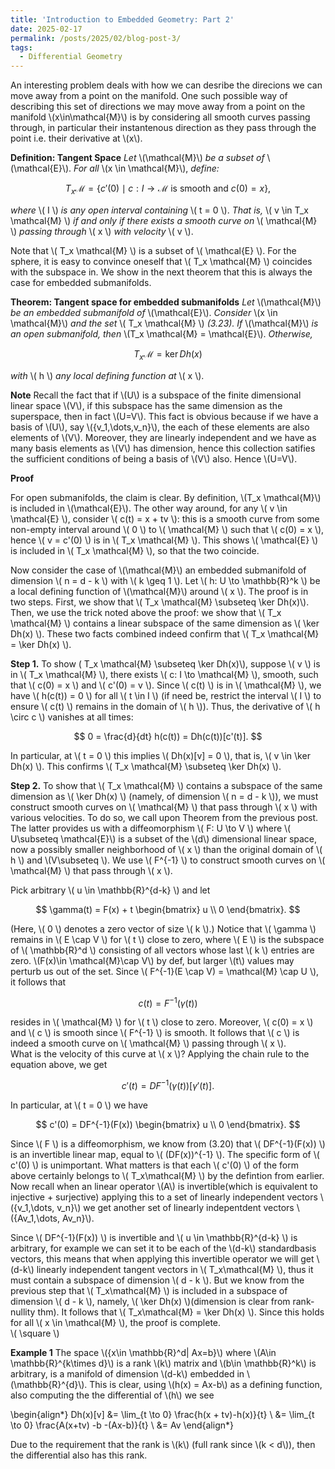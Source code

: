 ```yaml
---
title: 'Introduction to Embedded Geometry: Part 2'
date: 2025-02-17
permalink: /posts/2025/02/blog-post-3/
tags:
  - Differential Geometry
---
```



An interesting problem deals with how we can desribe the direcions we can move away from a point on the manifold. One such possible way of describing this set of directions we may move away from a point on the manifold \\(x\in\mathcal{M}\\) is by considering all smooth curves passing through, in particular their instantenous direction as they pass through the point i.e. their derivative at \\(x\\). 


**Definition: Tangent Space** *Let* \\(\mathcal{M}\\) *be a subset of* \\(\mathcal{E}\\). *For all* \\(x \in \mathcal{M}\\), *define:*

$$
T_x \mathcal{M} = \{ c'(0) \mid c: I \to \mathcal{M} \text{ is smooth and } c(0) = x \}, \tag{3.23}
$$

*where* \\( I \\) *is any open interval containing* \\( t = 0 \\). *That is,* \\( v \in T_x \mathcal{M} \\) *if and only if there exists a smooth curve on* \\( \mathcal{M} \\) *passing through* \\( x \\) *with velocity* \\( v \\).  

Note that \\( T_x \mathcal{M} \\) is a subset of \\( \mathcal{E} \\). For the sphere, it is easy to convince oneself that \\( T_x \mathcal{M} \\) coincides with the subspace in. We show in the next theorem that this is always the case for embedded submanifolds.  

**Theorem: Tangent space for embedded submanifolds** *Let* \\(\mathcal{M}\\) *be an embedded submanifold of* \\(\mathcal{E}\\). *Consider* \\(x \in \mathcal{M}\\) *and the set* \\( T_x \mathcal{M} \\) *(3.23). If* \\(\mathcal{M}\\) *is an open submanifold, then* \\(T_x \mathcal{M} = \mathcal{E}\\). *Otherwise,*  

$$
T_x \mathcal{M} = \ker Dh(x)
$$  

*with* \\( h \\) *any local defining function at* \\( x \\).

**Note**
Recall the fact that if \\(U\\) is a subspace of the finite dimensional linear space \\(V\\), if this subspace has the same dimension as the superspace, then in fact \\(U=V\\). This fact is obvious because if we have a basis of \\(U\\), say \\(\{v_1,\dots,v_n\}\\), the each of these elements are also elements of \\(V\\). Moreover, they are linearly independent and we have as many basis elements as \\(V\\) has dimension, hence this collection satifies the sufficient conditions of being a basis of \\(V\\) also. Hence \\(U=V\\).

**Proof**

For open submanifolds, the claim is clear. By definition, \\(T_x \mathcal{M}\\) is included in \\(\mathcal{E}\\). The other way around, for any \\( v \in \mathcal{E} \\), consider \\( c(t) = x + tv \\): this is a smooth curve from some non-empty interval around \\( 0 \\) to \\( \mathcal{M} \\) such that \\( c(0) = x \\), hence \\( v = c'(0) \\) is in \\( T_x \mathcal{M} \\). This shows \\( \mathcal{E} \\) is included in \\( T_x \mathcal{M} \\), so that the two coincide.  

Now consider the case of \\(\mathcal{M}\\) an embedded submanifold of dimension \\( n = d - k \\) with \\( k \geq 1 \\). Let \\( h: U \to \mathbb{R}^k \\) be a local defining function of \\(\mathcal{M}\\) around \\( x \\). The proof is in two steps. First, we show that \\( T_x \mathcal{M} \subseteq \ker Dh(x)\\). Then, we use the trick noted above the proof: we show that \\( T_x \mathcal{M} \\) contains a linear subspace of the same dimension as \\( \ker Dh(x) \\). These two facts combined indeed confirm that \\( T_x \mathcal{M} = \ker Dh(x) \\).  

**Step 1.** To show \( T_x \mathcal{M} \subseteq \ker Dh(x)\\), suppose \\( v \\) is in \\( T_x \mathcal{M} \\), there exists \\( c: I \to \mathcal{M} \\), smooth, such that \\( c(0) = x \\) and \\( c'(0) = v \\). Since \\( c(t) \\) is in \\( \mathcal{M} \\), we have \\( h(c(t)) = 0 \\) for all \\( t \in I \\) (if need be, restrict the interval \\( I \\) to ensure \\( c(t) \\) remains in the domain of \\( h \\)). Thus, the derivative of \\( h \circ c \\) vanishes at all times:  

$$
0 = \frac{d}{dt} h(c(t)) = Dh(c(t))[c'(t)].
$$

In particular, at \\( t = 0 \\) this implies \\( Dh(x)[v] = 0 \\), that is, \\( v \in \ker Dh(x) \\). This confirms \\( T_x \mathcal{M} \subseteq \ker Dh(x) \\).  

**Step 2.** To show that \\( T_x \mathcal{M} \\) contains a subspace of the same dimension as \\( \ker Dh(x) \\) (namely, of dimension \\( n = d - k \\)), we must construct smooth curves on \\( \mathcal{M} \\) that pass through \\( x \\) with various velocities. To do so, we call upon Theorem from the previous post. The latter provides us with a diffeomorphism \\( F: U \to V \\) where \\( U\subseteq \mathcal{E}\\) is a subset of the \\(d\\) dimensional linear space, now a possibly smaller neighborhood of \\( x \\) than the original domain of \\( h \\) and \\(V\subseteq \\). We use \\( F^{-1} \\) to construct smooth curves on \\( \mathcal{M} \\) that pass through \\( x \\).



Pick arbitrary \\( u \in \mathbb{R}^{d-k} \\) and let  

$$
\gamma(t) = F(x) + t \begin{bmatrix} u \\ 0 \end{bmatrix}.
$$

(Here, \\( 0 \\) denotes a zero vector of size \\( k \\).) Notice that \\( \gamma \\) remains in \\( E \cap V \\) for \\( t \\) close to zero, where \\( E \\) is the subspace of \\( \mathbb{R}^d \\) consisting of all vectors whose last \\( k \\) entries are zero. \\(F(x)\in \mathcal{M}\cap V\\) by def, but larger \\(t\\) values may perturb us out of the set.  Since \\( F^{-1}(E \cap V) = \mathcal{M} \cap U \\), it follows that  

$$
c(t) = F^{-1}(\gamma(t))
$$  

resides in \\( \mathcal{M} \\) for \\( t \\) close to zero. Moreover, \\( c(0) = x \\) and \\( c \\) is smooth since \\( F^{-1} \\) is smooth. It follows that \\( c \\) is indeed a smooth curve on \\( \mathcal{M} \\) passing through \\( x \\).  
What is the velocity of this curve at \\( x \\)? Applying the chain rule to the equation above, we get  

$$
c'(t) = DF^{-1}(\gamma(t)) [\gamma'(t)].
$$  

In particular, at \\( t = 0 \\) we have  

$$
c'(0) = DF^{-1}(F(x)) \begin{bmatrix} u \\ 0 \end{bmatrix}.
$$  

Since \\( F \\) is a diffeomorphism, we know from (3.20) that \\( DF^{-1}(F(x)) \\) is an invertible linear map, equal to \\( (DF(x))^{-1} \\). The specific form of \\( c'(0) \\) is unimportant. What matters is that each \\( c'(0) \\) of the form above certainly belongs to \\( T_x\mathcal{M} \\) by the defintion from earlier. Now recall when an linear operator \\(A\\) is invertible(which is equivalent to injective + surjective) applying this to a set of linearly independent vectors \\(\{v_1,\dots, v_n\}\\) we get another set of linearly indepentdent vectors \\(\{Av_1,\dots, Av_n\}\\). 

Since \\( DF^{-1}(F(x)) \\) is invertible and \\( u \in \mathbb{R}^{d-k} \\) is arbitrary, for example we can set it to be each of the \\(d-k\\) standardbasis vectors, this means that when applying this invertible operator we will get \\(d-k\\) linearly independent tangent vectors in \\( T_x\mathcal{M} \\), thus it must contain a subspace of dimension \\( d - k \\). But we know from the previous step that \\( T_x\mathcal{M} \\) is included in a subspace of dimension \\( d - k \\), namely, \\( \ker Dh(x) \\)(dimension is clear from rank-nullity thm). It follows that \\( T_x\mathcal{M} = \ker Dh(x) \\). Since this holds for all \\( x \in \mathcal{M} \\), the proof is complete.  
\\( \square \\)



**Example 1**
The space \\(\{x\in \mathbb{R}^d| Ax=b\}\\) where \\(A\in \mathbb{R}^{k\times d}\\) is a rank \\(k\\) matrix and \\(b\in \mathbb{R}^k\\) is arbitrary, is a manifold of dimension \\(d-k\\) embedded in \\(\mathbb{R}^{d}\\). This is clear, using \\(h(x) = Ax-b\\) as a defining function, also computing the the differential of \\(h\\) we see

\begin{align*}
Dh(x)[v] &= \lim_{t \to 0} \frac{h(x + tv)-h(x)}{t} \\
      &= \lim_{t \to 0} \frac{A(x+tv) -b -(Ax-b)}{t} \\
      &= Av 
\end{align*}

Due to the requirement that the rank is \\(k\\) (full rank since \\(k < d\\)), then the differential also has this rank. 







